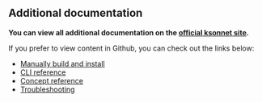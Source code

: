 ## Additional documentation

**You can view all additional documentation on the [official ksonnet site](https://ksonnet.io/).**

If you prefer to view content in Github, you can check out the links below:

* [Manually build and install](/docs/build-install.md)
* [CLI reference](/docs/cli-reference#command-line-reference)
* [Concept reference](/docs/concepts.md)
* [Troubleshooting](/docs/troubleshooting.md)